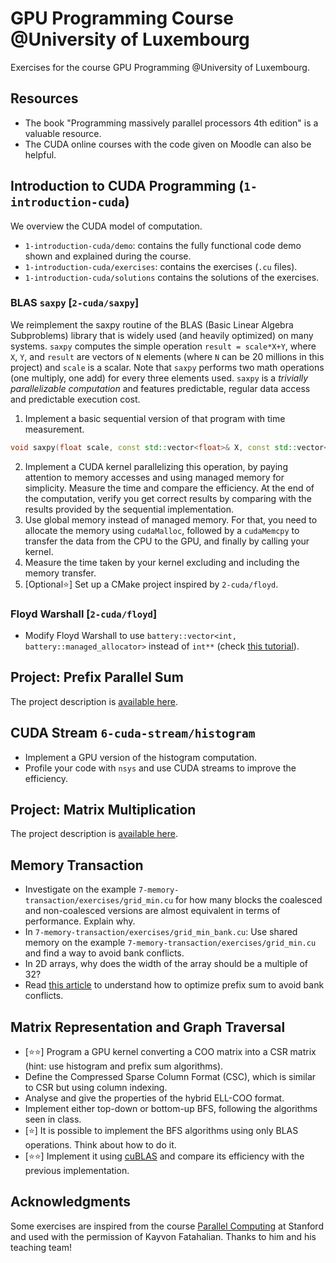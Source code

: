 # GPU Programming Course @University of Luxembourg

Exercises for the course GPU Programming @University of Luxembourg.

## Resources

* The book "Programming massively parallel processors 4th edition" is a valuable resource.
* The CUDA online courses with the code given on Moodle can also be helpful.

## Introduction to CUDA Programming (`1-introduction-cuda`)

We overview the CUDA model of computation.

* `1-introduction-cuda/demo`: contains the fully functional code demo shown and explained during the course.
* `1-introduction-cuda/exercises`: contains the exercises (`.cu` files).
* `1-introduction-cuda/solutions` contains the solutions of the exercises.

### BLAS `saxpy` [`2-cuda/saxpy`]

We reimplement the saxpy routine of the BLAS (Basic Linear Algebra Subproblems) library that is widely used (and heavily optimized) on many systems.
`saxpy` computes the simple operation `result = scale*X+Y`, where `X`, `Y`, and `result` are vectors of `N` elements (where `N` can be 20 millions in this project) and `scale` is a scalar.
Note that `saxpy` performs two math operations (one multiply, one add) for every three elements used.
`saxpy` is a *trivially parallelizable computation* and features predictable, regular data access and predictable execution cost.

1. Implement a basic sequential version of that program with time measurement.
```cpp
void saxpy(float scale, const std::vector<float>& X, const std::vector<float>& Y, std::vector<float>& result);
```
2. Implement a CUDA kernel parallelizing this operation, by paying attention to memory accesses and using managed memory for simplicity. Measure the time and compare the efficiency. At the end of the computation, verify you get correct results by comparing with the results provided by the sequential implementation.
3. Use global memory instead of managed memory. For that, you need to allocate the memory using `cudaMalloc`, followed by a `cudaMemcpy` to transfer the data from the CPU to the GPU, and finally by calling your kernel.
4. Measure the time taken by your kernel excluding and including the memory transfer.
5. [Optional⭐] Set up a CMake project inspired by `2-cuda/floyd`.

### Floyd Warshall [`2-cuda/floyd`]

* Modify Floyd Warshall to use `battery::vector<int, battery::managed_allocator>` instead of `int**` (check [this tutorial](https://lattice-land.github.io/2-cuda-battery.html)).

## Project: Prefix Parallel Sum

The project description is [available here](https://github.com/ptal/gpu-programming-uni.lu/tree/main/3-scan/README.md).

## CUDA Stream `6-cuda-stream/histogram`

* Implement a GPU version of the histogram computation.
* Profile your code with `nsys` and use CUDA streams to improve the efficiency.

## Project: Matrix Multiplication

The project description is [available here](https://github.com/ptal/gpu-programming-uni.lu/blob/main/4-matrix-computation/project/README.md).

## Memory Transaction

* Investigate on the example `7-memory-transaction/exercises/grid_min.cu` for how many blocks the coalesced and non-coalesced versions are almost equivalent in terms of performance. Explain why.
* In `7-memory-transaction/exercises/grid_min_bank.cu`: Use shared memory on the example `7-memory-transaction/exercises/grid_min.cu` and find a way to avoid bank conflicts.
* In 2D arrays, why does the width of the array should be a multiple of 32?
* Read [this article](https://developer.nvidia.com/gpugems/gpugems3/part-vi-gpu-computing/chapter-39-parallel-prefix-sum-scan-cuda) to understand how to optimize prefix sum to avoid bank conflicts.

## Matrix Representation and Graph Traversal

* [⭐⭐] Program a GPU kernel converting a COO matrix into a CSR matrix (hint: use histogram and prefix sum algorithms).
* Define the Compressed Sparse Column Format (CSC), which is similar to CSR but using column indexing.
* Analyse and give the properties of the hybrid ELL-COO format.
* Implement either top-down or bottom-up BFS, following the algorithms seen in class.
* [⭐] It is possible to implement the BFS algorithms using only BLAS operations. Think about how to do it.
* [⭐⭐] Implement it using [cuBLAS](https://docs.nvidia.com/cuda/cublas/) and compare its efficiency with the previous implementation.

## Acknowledgments

Some exercises are inspired from the course [Parallel Computing](https://gfxcourses.stanford.edu/cs149/fall23/) at Stanford and used with the permission of Kayvon Fatahalian.
Thanks to him and his teaching team!
